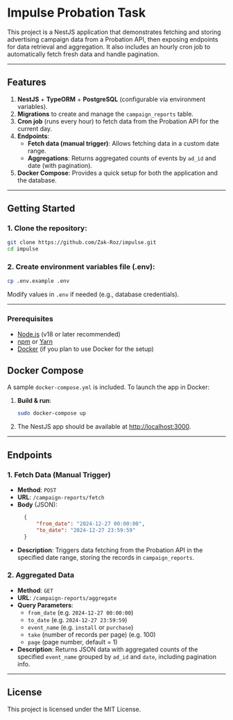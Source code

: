 
# Impulse Probation Task

This project is a NestJS application that demonstrates fetching and storing advertising campaign data from a Probation API, then exposing endpoints for data retrieval and aggregation. It also includes an hourly cron job to automatically fetch fresh data and handle pagination.

---

## Features

1. **NestJS** + **TypeORM** + **PostgreSQL** (configurable via environment variables).
2. **Migrations** to create and manage the `campaign_reports` table.
3. **Cron job** (runs every hour) to fetch data from the Probation API for the current day.
4. **Endpoints**:
   - **Fetch data (manual trigger)**: Allows fetching data in a custom date range.
   - **Aggregations**: Returns aggregated counts of events by `ad_id` and date (with pagination).
5. **Docker Compose**: Provides a quick setup for both the application and the database.

---

## Getting Started

### **1. Clone the repository:**
```bash
git clone https://github.com/Zak-Roz/impulse.git
cd impulse
```

### **2. Create environment variables file (.env):**
```bash
cp .env.example .env
```
Modify values in `.env` if needed (e.g., database credentials).

---

### Prerequisites

- [Node.js](https://nodejs.org/) (v18 or later recommended)
- [npm](https://www.npmjs.com/) or [Yarn](https://yarnpkg.com/)
- [Docker](https://www.docker.com/) (if you plan to use Docker for the setup)

## Docker Compose

A sample `docker-compose.yml` is included. To launch the app in Docker:

1. **Build & run**:
   ```bash
   sudo docker-compose up
   ```
2. The NestJS app should be available at [http://localhost:3000](http://localhost:3000).

---

## Endpoints

### 1. Fetch Data (Manual Trigger)

- **Method**: `POST`
- **URL**: `/campaign-reports/fetch`
- **Body** (JSON):
  ```json
    {
        "from_date": "2024-12-27 00:00:00",
        "to_date": "2024-12-27 23:59:59"
    }
  ```
- **Description**: Triggers data fetching from the Probation API in the specified date range, storing the records in `campaign_reports`.

### 2. Aggregated Data

- **Method**: `GET`
- **URL**: `/campaign-reports/aggregate`
- **Query Parameters**:
  - `from_date` (e.g. `2024-12-27 00:00:00`)
  - `to_date` (e.g. `2024-12-27 23:59:59`)
  - `event_name` (e.g. `install` or `purchase`)
  - `take` (number of records per page) (e.g. 100)
  - `page` (page number, default = 1)
- **Description**: Returns JSON data with aggregated counts of the specified `event_name` grouped by `ad_id` and `date`, including pagination info.

---

## License
This project is licensed under the MIT License.
